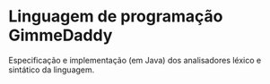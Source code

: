 # Linguagem de programação GimmeDaddy

Especificação e implementação (em Java) dos analisadores léxico e sintático da linguagem.
